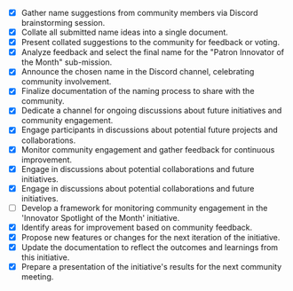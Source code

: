 - [x] Gather name suggestions from community members via Discord brainstorming session.
- [x] Collate all submitted name ideas into a single document.
- [x] Present collated suggestions to the community for feedback or voting.
- [x] Analyze feedback and select the final name for the "Patron Innovator of the Month" sub-mission.
- [x] Announce the chosen name in the Discord channel, celebrating community involvement. 
- [x] Finalize documentation of the naming process to share with the community.
- [x] Dedicate a channel for ongoing discussions about future initiatives and community engagement.
- [x] Engage participants in discussions about potential future projects and collaborations.
- [x] Monitor community engagement and gather feedback for continuous improvement.
- [x] Engage in discussions about potential collaborations and future initiatives.
- [x] Engage in discussions about potential collaborations and future initiatives.
- [ ] Develop a framework for monitoring community engagement in the 'Innovator Spotlight of the Month' initiative.
- [x] Identify areas for improvement based on community feedback.
- [x] Propose new features or changes for the next iteration of the initiative.
- [x] Update the documentation to reflect the outcomes and learnings from this initiative.
- [x] Prepare a presentation of the initiative's results for the next community meeting.